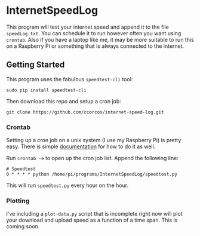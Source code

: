 # InternetSpeedLog

This program will test your internet speed and append it to the file `speedLog.txt`.
You can schedule it to run however often you want using `crontab`. Also if you have
a laptop like me, it may be more suitable to run this on a Raspberry Pi or something
that is always connected to the internet.

## Getting Started

This program uses the fabulous `speedtest-cli` tool:

    sudo pip install speedtest-cli

Then download this repo and setup a cron job:

    git clone https://github.com/ccorcos/internet-speed-log.git

### Crontab

Setting up a cron job on a unix system (I use my Raspberry Pi) is pretty easy. There is simple [documentation](http://www.raspberrypi.org/documentation/linux/usage/cron.md) for
how to do it as well.

Run `crontab -e` to open up the cron job list. Append the following line:

```
# Speedtest
0 * * * * python /home/pi/programs/InternetSpeedLog/speedtest.py
```

This will run `speedtest.py` every hour on the hour.

### Plotting

I've including a `plot-data.py` script that is incomplete right now will plot your
download and upload speed as a function of a time span. This is coming soon.
